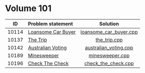 # Volume 101

|  ID   |                                                           Problem statement                                                           |                      Solution                      |
|:-----:|:--------------------------------------------------------------------------------------------------------------------------------------|:--------------------------------------------------:|
| 10114 | [Loansome Car Buyer](http://uva.onlinejudge.org/index.php?option=com_onlinejudge&Itemid=8&category=13&page=show_problem&problem=1055) | [loansome_car_buyer.cpp](./loansome_car_buyer.cpp) |
| 10137 | [The Trip](http://uva.onlinejudge.org/index.php?option=com_onlinejudge&Itemid=8&category=13&page=show_problem&problem=1078)           | [the_trip.cpp](./the_trip.cpp)                     |
| 10142 | [Australian Voting](http://uva.onlinejudge.org/index.php?option=com_onlinejudge&Itemid=8&category=13&page=show_problem&problem=1083)  | [australian_voting.cpp](./australian_voting.cpp)   |
| 10189 | [Minesweeper](http://uva.onlinejudge.org/index.php?option=com_onlinejudge&Itemid=8&category=13&page=show_problem&problem=1130)        | [minesweeper.cpp](./minesweeper.cpp)               |
| 10196 | [Check The Check](http://uva.onlinejudge.org/index.php?option=com_onlinejudge&Itemid=8&category=13&page=show_problem&problem=1137)    | [check_the_check.cpp](./check_the_check.cpp)       |

